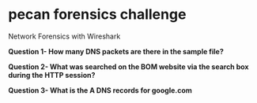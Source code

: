 # pecan forensics challenge

Network Forensics with Wireshark

**Question 1- How many DNS packets are there in the sample file?**

**Question 2- What was searched on the BOM website via the search box during the HTTP session?**

**Question 3- What is the A DNS records for google.com** 
